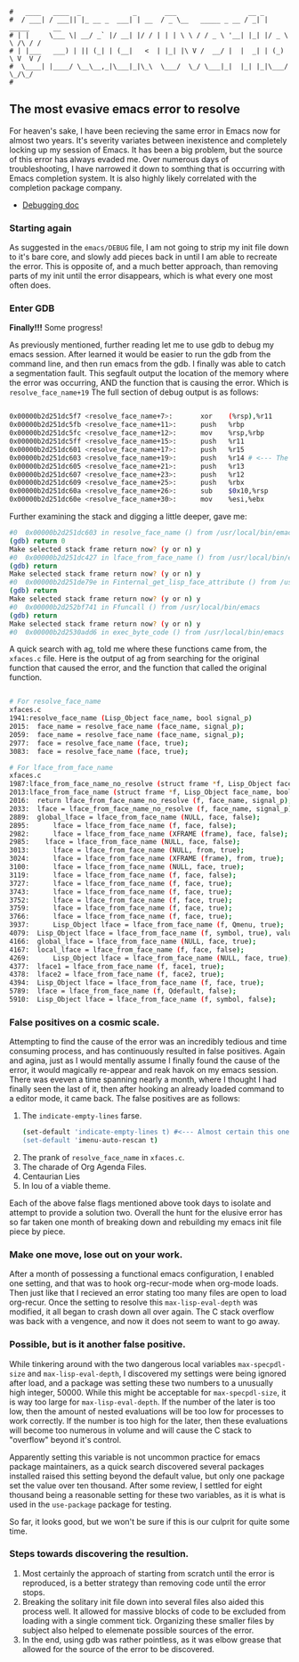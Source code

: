 ```text
#   ____   ____  _             _       ___                  __ _
#  / ___| / ___|| |_ __ _  ___| | __  / _ \__   _____ _ __ / _| | _____      __
# | |     \___ \| __/ _` |/ __| |/ / | | | \ \ / / _ \ '__| |_| |/ _ \ \ /\ / /
# | |___   ___) | || (_| | (__|   <  | |_| |\ V /  __/ |  |  _| | (_) \ V  V /
#  \____| |____/ \__\__,_|\___|_|\_\  \___/  \_/ \___|_|  |_| |_|\___/ \_/\_/
#
```

## The most evasive emacs error to resolve

For heaven's sake, I have been recieving the same error in Emacs now for almost two years. It's severity
variates between inexistence and completely locking up my session of Emacs. It has been a big problem, but the
source of this error has always evaded me. Over numerous days of troubleshooting, I have narrowed it down to
somthing that is occurring with Emacs completion system. It is also highly likely correlated with the
completion package company.

- [Debugging doc](https://github.com/emacs-mirror/emacs/blob/master/etc/DEBUG)

### Starting again

As suggested in the `emacs/DEBUG` file, I am not going to strip my init file down to it's bare core, and
slowly add pieces back in until I am able to recreate the error. This is opposite of, and a much better
approach, than removing parts of my init until the error disappears, which is what every one most often does.


### Enter GDB

__Finally!!!__ Some progress!

As previously mentioned, further reading let me to use gdb to debug my emacs session. After learned it would
be easier to run the gdb from the command line, and then run emacs from the gdb. I finally was able to catch a
segmentation fault. This segfault output the location of the memory where the error was occurring, AND the
function that is causing the error. Which is `resolve_face_name+19` The full section of debug output is as
follows:

```bash

0x00000b2d251dc5f7 <resolve_face_name+7>:       xor    (%rsp),%r11
0x00000b2d251dc5fb <resolve_face_name+11>:      push   %rbp
0x00000b2d251dc5fc <resolve_face_name+12>:      mov    %rsp,%rbp
0x00000b2d251dc5ff <resolve_face_name+15>:      push   %r11
0x00000b2d251dc601 <resolve_face_name+17>:      push   %r15
0x00000b2d251dc603 <resolve_face_name+19>:      push   %r14 # <--- The error occurred here.
0x00000b2d251dc605 <resolve_face_name+21>:      push   %r13
0x00000b2d251dc607 <resolve_face_name+23>:      push   %r12
0x00000b2d251dc609 <resolve_face_name+25>:      push   %rbx
0x00000b2d251dc60a <resolve_face_name+26>:      sub    $0x10,%rsp
0x00000b2d251dc60e <resolve_face_name+30>:      mov    %esi,%ebx
```

Further examining the stack and digging a little deeper, gave me:

```bash
#0  0x00000b2d251dc603 in resolve_face_name () from /usr/local/bin/emacs
(gdb) return 0
Make selected stack frame return now? (y or n) y
#0  0x00000b2d251dc427 in lface_from_face_name () from /usr/local/bin/emacs
(gdb) return
Make selected stack frame return now? (y or n) y
#0  0x00000b2d251de79e in Finternal_get_lisp_face_attribute () from /usr/local/bin/emacs
(gdb) return
Make selected stack frame return now? (y or n) y
#0  0x00000b2d252bf741 in Ffuncall () from /usr/local/bin/emacs
(gdb) return
Make selected stack frame return now? (y or n) y
#0  0x00000b2d2530add6 in exec_byte_code () from /usr/local/bin/emacs
```

A quick search with ag, told me where these functions came from, the `xfaces.c` file. Here is the output of ag
from searching for the original function that caused the error, and the function that called the original function.

```bash

# For resolve_face_name
xfaces.c
1941:resolve_face_name (Lisp_Object face_name, bool signal_p)
2015:  face_name = resolve_face_name (face_name, signal_p);
2059:  face_name = resolve_face_name (face_name, signal_p);
2977:  face = resolve_face_name (face, true);
3083:  face = resolve_face_name (face, true);

# For lface_from_face_name
xfaces.c
1987:lface_from_face_name_no_resolve (struct frame *f, Lisp_Object face_name,
2013:lface_from_face_name (struct frame *f, Lisp_Object face_name, bool signal_p)
2016:  return lface_from_face_name_no_resolve (f, face_name, signal_p);
2033:  lface = lface_from_face_name_no_resolve (f, face_name, signal_p);
2889:  global_lface = lface_from_face_name (NULL, face, false);
2895:      lface = lface_from_face_name (f, face, false);
2982:      lface = lface_from_face_name (XFRAME (frame), face, false);
2985:    lface = lface_from_face_name (NULL, face, false);
3013:      lface = lface_from_face_name (NULL, from, true);
3024:      lface = lface_from_face_name (XFRAME (frame), from, true);
3100:      lface = lface_from_face_name (NULL, face, true);
3119:      lface = lface_from_face_name (f, face, false);
3727:      lface = lface_from_face_name (f, face, true);
3743:      lface = lface_from_face_name (f, face, true);
3752:      lface = lface_from_face_name (f, face, true);
3759:      lface = lface_from_face_name (f, face, true);
3766:      lface = lface_from_face_name (f, face, true);
3937:      Lisp_Object lface = lface_from_face_name (f, Qmenu, true);
4079:  Lisp_Object lface = lface_from_face_name (f, symbol, true), value = Qnil;
4166:  global_lface = lface_from_face_name (NULL, face, true);
4167:  local_lface = lface_from_face_name (f, face, false);
4269:      Lisp_Object lface = lface_from_face_name (NULL, face, true);
4377:  lface1 = lface_from_face_name (f, face1, true);
4378:  lface2 = lface_from_face_name (f, face2, true);
4394:  Lisp_Object lface = lface_from_face_name (f, face, true);
5789:  lface = lface_from_face_name (f, Qdefault, false);
5910:  Lisp_Object lface = lface_from_face_name (f, symbol, false);
```

### False positives on a cosmic scale.

Attempting to find the cause of the error was an incredibly tedious and time consuming process, and has continuously
resulted in false positives. Again and agina, just as I would mentally assume I finally found the cause of the error,
it would magically re-appear and reak havok on my emacs session. There was eveven a time spanning nearly a month, where
I thought I had finally seen the last of it, then after hooking an already loaded command to a editor mode, it came back.
The false positives are as follows:

1. The `indicate-empty-lines` farse.
   ```bash
   (set-default 'indicate-empty-lines t) #<--- Almost certain this one setting was the cause of the issue.
   (set-default 'imenu-auto-rescan t)
   ```
2. The prank of `resolve_face_name` in `xfaces.c`.
3. The charade of Org Agenda Files.
4. Centaurian Lies
5. In lou of a viable theme.

Each of the above false flags mentioned above took days to isolate and attempt to provide a solution two.
Overall the hunt for the elusive error has so far taken one month of breaking down and rebuilding my emacs init file piece by
piece.

### Make one move, lose out on your work.

After a month of possessing a functional emacs configuration, I enabled one setting, and that was to hook
org-recur-mode when org-mode loads. Then just like that I recieved an error stating too many files are open to
load org-recur. Once the setting to resolve this `max-lisp-eval-depth` was modified, it all began to crash
down all over again. The C stack overflow was back with a vengence, and now it does not seem to want to go
away.

### Possible, but is it another false positive.

While tinkering around with the two dangerous local variables `max-specpdl-size` and `max-lisp-eval-depth`, I
discovered my settings were being ignored after load, and a package was setting these two numbers to a
unusually high integer, 50000. While this might be acceptable for `max-specpdl-size`, it is way too large for
`max-lisp-eval-depth`. If the number of the later is too low, then the amount of nested evaluations will be
too low for processes to work correctly. If the number is too high for the later, then these evaluations will
become too numerous in volume and will cause the C stack to "overflow" beyond it's control.

Apparently setting this variable is not uncommon practice for emacs package maintainers, as a quick search
discovered several packages installed raised this setting beyond the default value, but only one package set
the value over ten thousand. After some review, I settled for eight thousand being a reasonable setting for
these two variables, as it is what is used in the `use-package` package for testing.

So far, it looks good, but we won't be sure if this is our culprit for quite some time.

### Steps towards discovering the resultion.

1. Most certainly the approach of starting from scratch until the error is reproduced, is a better strategy
	 than removing code until the error stops.
2. Breaking the solitary init file down into several files also aided this process well. It allowed for
	 massive blocks of code to be excluded from loading with a single comment tick. Organizing these smaller
	 files by subject also helped to elemenate possible sources of the error.
3. In the end, using gdb was rather pointless, as it was elbow grease that allowed for the source of the error
	 to be discovered.

<!-- Why is nvim not allowing me to add an additional line? -->
